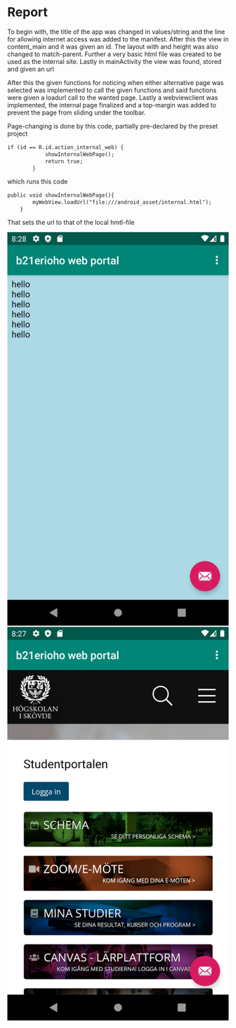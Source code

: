 
# Report

To begin with, the title of the app was changed in values/string and the line for allowing internet access was added to the manifest. After this the view in content_main
and it was given an id. The layout with and height was also changed to match-parent. Further a very basic html file was created to be used as the internal site.
Lastly in mainActivity the view was found, stored and given an url

After this the given functions for noticing when either alternative page was selected was implemented to call the given functions and said functions were given a 
loadurl call to the wanted page. Lastly a webviewclient was implemented, the internal page finalized and a top-margin was added to prevent the page from sliding
under the toolbar.

Page-changing is done by this code, partially pre-declared by the preset project
```
if (id == R.id.action_internal_web) {
            showInternalWebPage();
            return true;
        }
```
which runs this code
```
public void showInternalWebPage(){
        myWebView.loadUrl("file:///android_asset/internal.html");
    }
```
That sets the url to that of the local hmtl-file

![](internal.png)
![](external.png)
